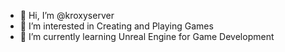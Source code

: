 - 👋 Hi, I’m @kroxyserver
- 👀 I’m interested in Creating and Playing Games
- 🌱 I’m currently learning Unreal Engine for Game Development

<!---
kroxyserver/kroxyserver is a ✨ special ✨ repository because its `README.md` (this file) appears on your GitHub profile.
You can click the Preview link to take a look at your changes.
--->
